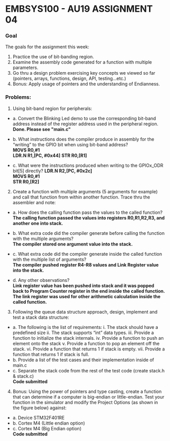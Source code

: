﻿# EMBSYS100 - AU19 ASSIGNMENT 04
### Goal
The goals for the assignment this week:
1. Practice the use of bit-banding region.
2. Examine the assembly code generated for a function with multiple parameters.
3. Go thru a design problem exercising key concepts we viewed so far (pointers, arrays, functions, design, API, testing…etc.)
4. Bonus: Apply usage of pointers and the understanding of Endianness.

### Problems:
1. Using bit-band region for peripherals:
* a. Convert the Blinking Led demo to use the corresponding bit-band address instead of the register address used in the peripheral region.  
__Done. Please see "main.c"__

* b. What instructions does the compiler produce in assembly for the “writing” to the GPIO bit when using bit-band address?  
__MOVS R0,#1__  
__LDR.N R1,[PC, #0x44]__
__STR R0,[R1]__

* c. What were the instructions produced when writing to the GPIOx_ODR bit[5] directly?
__LDR.N R2,[PC, #0x2c]__  
__MOVS R0,#1__  
__STR R0,[R2]__


2. Create a function with multiple arguments (5 arguments for example) and call that function from within another function. Trace thru the assembler and note:
* a. How does the calling function pass the values to the called function?  
__The calling function passed the values into registers R0,R1,R2,R3, and another one into stack.__

* b. What extra code did the compiler generate before calling the function with the multiple arguments?  
__The compiler stored one argument value into the stack.__

* c. What extra code did the compiler generate inside the called function with the multiple list of arguments?  
__The compiler pushed register R4-R8 values and Link Register value into the stack.__


* d. Any other observations?  
__Link register value has been pushed into stack and it was popped back to Program Counter register in the end inside the called function. The link register was used for other arithmetic calculation inside the called function.__

3. Following the queue data structure approach, design, implement and test a stack data structure:
* a. The following is the list of requirements:
i. The stack should have a predefined size
ii. The stack supports “int” data types.
iii. Provide a function to initialize the stack internals.
iv. Provide a function to push an element onto the stack
v. Provide a function to pop an element off the stack.
vi. Provide a function that returns 1 if stack is empty.
vii. Provide a function that returns 1 if stack is full.
* b. Provide a list of the test cases and their implementation inside of main.c
* c. Separate the stack code from the rest of the test code (create stack.h & stack.c)  
__Code submitted__

4. Bonus: Using the power of pointers and type casting, create a function that can determine if a computer is big-endian or little-endian. Test your function in the simulator and modify the Project Options (as shown in the figure below) against:  
* a. Device STM32F401RE
* b. Cortex M4 (Little endian option)
* c. Cortex M4 (Big Endian option)  
__Code submitted__
